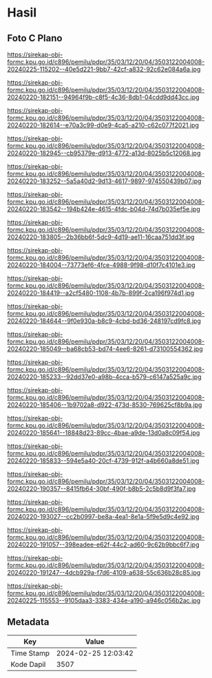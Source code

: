 # Hasil

## Foto C Plano

https://sirekap-obj-formc.kpu.go.id/c896/pemilu/pdpr/35/03/12/20/04/3503122004008-20240225-115202--40e5d221-9bb7-42cf-a832-92c62e084a6a.jpg

https://sirekap-obj-formc.kpu.go.id/c896/pemilu/pdpr/35/03/12/20/04/3503122004008-20240220-182151--94964f9b-c8f5-4c36-8db1-04cdd9dd43cc.jpg

https://sirekap-obj-formc.kpu.go.id/c896/pemilu/pdpr/35/03/12/20/04/3503122004008-20240220-182614--e70a3c99-d0e9-4ca5-a210-c62c077f2021.jpg

https://sirekap-obj-formc.kpu.go.id/c896/pemilu/pdpr/35/03/12/20/04/3503122004008-20240220-182945--cb95379e-d913-4772-a13d-8025b5c12068.jpg

https://sirekap-obj-formc.kpu.go.id/c896/pemilu/pdpr/35/03/12/20/04/3503122004008-20240220-183252--5a5a40d2-9d13-4617-9897-974550439b07.jpg

https://sirekap-obj-formc.kpu.go.id/c896/pemilu/pdpr/35/03/12/20/04/3503122004008-20240220-183542--194b424e-4615-4fdc-b04d-74d7b035ef5e.jpg

https://sirekap-obj-formc.kpu.go.id/c896/pemilu/pdpr/35/03/12/20/04/3503122004008-20240220-183805--2b36bb6f-5dc9-4d19-ae11-16caa751dd3f.jpg

https://sirekap-obj-formc.kpu.go.id/c896/pemilu/pdpr/35/03/12/20/04/3503122004008-20240220-184004--73773ef6-4fce-4988-9f98-d10f7c4101e3.jpg

https://sirekap-obj-formc.kpu.go.id/c896/pemilu/pdpr/35/03/12/20/04/3503122004008-20240220-184419--a2cf5480-1108-4b7b-899f-2ca196f974d1.jpg

https://sirekap-obj-formc.kpu.go.id/c896/pemilu/pdpr/35/03/12/20/04/3503122004008-20240220-184644--9f0e930a-b8c9-4cbd-bd36-248197cd9fc8.jpg

https://sirekap-obj-formc.kpu.go.id/c896/pemilu/pdpr/35/03/12/20/04/3503122004008-20240220-185049--ba68cb53-bd74-4ee6-8261-d73100554362.jpg

https://sirekap-obj-formc.kpu.go.id/c896/pemilu/pdpr/35/03/12/20/04/3503122004008-20240220-185233--92dd37e0-a98b-4cca-b579-c6147a525a9c.jpg

https://sirekap-obj-formc.kpu.go.id/c896/pemilu/pdpr/35/03/12/20/04/3503122004008-20240220-185406--1b9702a8-d922-473d-8530-769625cf8b9a.jpg

https://sirekap-obj-formc.kpu.go.id/c896/pemilu/pdpr/35/03/12/20/04/3503122004008-20240220-185641--18848d23-89cc-4bae-a9de-13d0a8c09f54.jpg

https://sirekap-obj-formc.kpu.go.id/c896/pemilu/pdpr/35/03/12/20/04/3503122004008-20240220-185833--594e5a40-20cf-4739-912f-a4b660a8de51.jpg

https://sirekap-obj-formc.kpu.go.id/c896/pemilu/pdpr/35/03/12/20/04/3503122004008-20240220-190357--8415fb64-30bf-490f-b8b5-2c5b8d9f3fa7.jpg

https://sirekap-obj-formc.kpu.go.id/c896/pemilu/pdpr/35/03/12/20/04/3503122004008-20240220-193027--cc2b0997-be8a-4ea1-8e1a-5f9e5d9c4e92.jpg

https://sirekap-obj-formc.kpu.go.id/c896/pemilu/pdpr/35/03/12/20/04/3503122004008-20240220-191057--398eadee-e62f-44c2-ad60-9c62b9bbc6f7.jpg

https://sirekap-obj-formc.kpu.go.id/c896/pemilu/pdpr/35/03/12/20/04/3503122004008-20240220-191247--4dcb929a-f7d6-4109-a638-55c636b28c85.jpg

https://sirekap-obj-formc.kpu.go.id/c896/pemilu/pdpr/35/03/12/20/04/3503122004008-20240225-115553--9105daa3-3383-434e-a190-a946c056b2ac.jpg


## Metadata

| Key        | Value               |
| ---------- | ------------------- |
| Time Stamp | 2024-02-25 12:03:42 |
| Kode Dapil | 3507                |



